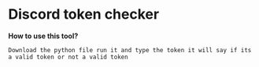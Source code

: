 # Discord token checker 

**How to use this tool?**

``Download the python file run it and type the token it will say if its a valid token or not a valid token ``
